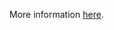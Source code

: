 More information [here](https://docs.prismacloud.io/en/enterprise-edition/policy-reference/azure-policies/azure-networking-policies/bc-azr-networking-1).
